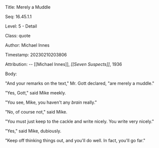 Title:  Merely a Muddle

Seq:    16.45.1.1

Level:  5 - Detail

Class:  quote

Author: Michael Innes

Timestamp: 20230210203806

Attribution: -- [[Michael Innes]], *[[Seven Suspects]]*, 1936

Body:

"And your remarks on the text," Mr. Gott declared, "are merely a muddle." 

"Yes, Gott," said Mike meekly. 

"You see, Mike, you haven't any <em>brain</em> really." 

"No, of course not," said Mike. 

"You must just keep to the cackle and write nicely. You write very nicely." 

"Yes," said Mike, dubiously. 

"Keep off thinking things out, and you'll do well. In fact, you'll go far."
